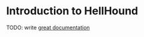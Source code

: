 # Introduction to HellHound

TODO: write [great documentation](http://jacobian.org/writing/what-to-write/)
